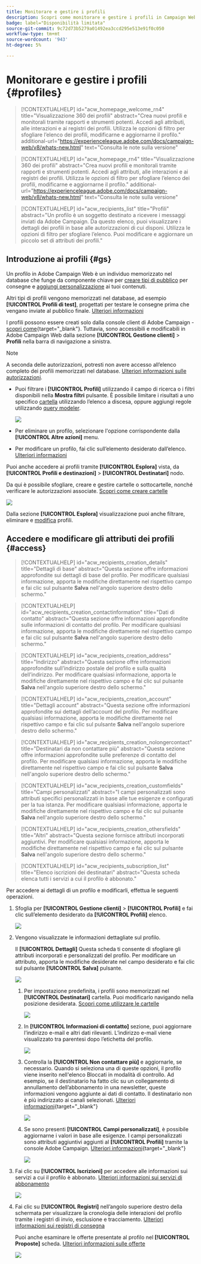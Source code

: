 ```yaml
---
title: Monitorare e gestire i profili
description: Scopri come monitorare e gestire i profili in Campaign Web.
badge: label="Disponibilità limitata"
source-git-commit: 9c72d73b5279a01492ea3ccd295e513e91f0c050
workflow-type: tm+mt
source-wordcount: '943'
ht-degree: 5%

---
```


# Monitorare e gestire i profili {#profiles}

>[!CONTEXTUALHELP]
>id="acw_homepage_welcome_rn4"
>title="Visualizzazione 360 dei profili"
>abstract="Crea nuovi profili e monitorali tramite rapporti e strumenti potenti. Accedi agli attributi, alle interazioni e ai registri dei profili. Utilizza le opzioni di filtro per sfogliare l’elenco dei profili, modificarne e aggiornarne il profilo."
>additional-url="https://experienceleague.adobe.com/docs/campaign-web/v8/whats-new.html" text="Consulta le note sulla versione"

<!--TO REMOVE BELOW-->
>[!CONTEXTUALHELP]
>id="acw_homepage_rn4"
>title="Visualizzazione 360 dei profili"
>abstract="Crea nuovi profili e monitorali tramite rapporti e strumenti potenti. Accedi agli attributi, alle interazioni e ai registri dei profili. Utilizza le opzioni di filtro per sfogliare l’elenco dei profili, modificarne e aggiornarne il profilo."
>additional-url="https://experienceleague.adobe.com/docs/campaign-web/v8/whats-new.html" text="Consulta le note sulla versione"

<!--TO REMOVE ABOVE-->


>[!CONTEXTUALHELP]
>id="acw_recipients_list"
>title="Profili"
>abstract="Un profilo è un soggetto destinato a ricevere i messaggi inviati da Adobe Campaign. Da questo elenco, puoi visualizzare i dettagli dei profili in base alle autorizzazioni di cui disponi. Utilizza le opzioni di filtro per sfogliare l’elenco. Puoi modificare e aggiornare un piccolo set di attributi dei profili."

## Introduzione ai profili {#gs}

Un profilo in Adobe Campaign Web è un individuo memorizzato nel database che funge da componente chiave per [creare tipi di pubblico](create-audience.md) per consegne e [aggiungi personalizzazione](../personalization/personalize.md) ai tuoi contenuti.

Altri tipi di profili vengono memorizzati nel database, ad esempio **[!UICONTROL Profili di test]**, progettati per testare le consegne prima che vengano inviate al pubblico finale. [Ulteriori informazioni](test-profiles.md)

I profili possono essere creati solo dalla console client di Adobe Campaign - [scopri come](https://experienceleague.adobe.com/docs/campaign/campaign-v8/audience/add-profiles/create-profiles.html){target="_blank"}. Tuttavia, sono accessibili e modificabili in Adobe Campaign Web dalla sezione **[!UICONTROL Gestione clienti]** > **Profili** nella barra di navigazione a sinistra.

>[!NOTE]
>
>A seconda delle autorizzazioni, potresti non avere accesso all’elenco completo dei profili memorizzati nel database. [Ulteriori informazioni sulle autorizzazioni](../get-started/permissions.md).

* Puoi filtrare i **[!UICONTROL Profili]** utilizzando il campo di ricerca o i filtri disponibili nella **Mostra filtri** pulsante. È possibile limitare i risultati a uno specifico [cartella](../get-started/permissions.md#folders) utilizzando l’elenco a discesa, oppure aggiungi regole utilizzando [query modeler](../query/query-modeler-overview.md).

  ![](assets/profiles-list-filters.png)

* Per eliminare un profilo, selezionare l&#39;opzione corrispondente dalla **[!UICONTROL Altre azioni]** menu.

* Per modificare un profilo, fai clic sull’elemento desiderato dall’elenco. [Ulteriori informazioni](#access)

Puoi anche accedere ai profili tramite **[!UICONTROL Esplora]** vista, da **[!UICONTROL Profili e destinazioni]** > **[!UICONTROL Destinatari]** nodo.

Da qui è possibile sfogliare, creare e gestire cartelle o sottocartelle, nonché verificare le autorizzazioni associate. [Scopri come creare cartelle](../get-started/permissions.md#folders)

![](assets/profiles-explorer-folder.png)

Dalla sezione **[!UICONTROL Esplora]** visualizzazione puoi anche filtrare, eliminare e [modifica](#access) profili.

## Accedere e modificare gli attributi dei profili {#access}

>[!CONTEXTUALHELP]
>id="acw_recipients_creation_details"
>title="Dettagli di base"
>abstract="Questa sezione offre informazioni approfondite sui dettagli di base del profilo. Per modificare qualsiasi informazione, apporta le modifiche direttamente nel rispettivo campo e fai clic sul pulsante **Salva** nell&#39;angolo superiore destro dello schermo."

>[!CONTEXTUALHELP]
>id="acw_recipients_creation_contactinformation"
>title="Dati di contatto"
>abstract="Questa sezione offre informazioni approfondite sulle informazioni di contatto del profilo. Per modificare qualsiasi informazione, apporta le modifiche direttamente nel rispettivo campo e fai clic sul pulsante **Salva** nell&#39;angolo superiore destro dello schermo."

>[!CONTEXTUALHELP]
>id="acw_recipients_creation_address"
>title="Indirizzo"
>abstract="Questa sezione offre informazioni approfondite sull’indirizzo postale del profilo e sulla qualità dell’indirizzo. Per modificare qualsiasi informazione, apporta le modifiche direttamente nel rispettivo campo e fai clic sul pulsante **Salva** nell&#39;angolo superiore destro dello schermo."

>[!CONTEXTUALHELP]
>id="acw_recipients_creation_account"
>title="Dettagli account"
>abstract="Questa sezione offre informazioni approfondite sui dettagli dell’account del profilo. Per modificare qualsiasi informazione, apporta le modifiche direttamente nel rispettivo campo e fai clic sul pulsante **Salva** nell&#39;angolo superiore destro dello schermo."

>[!CONTEXTUALHELP]
>id="acw_recipients_creation_nolongercontact"
>title="Destinatari da non contattare più"
>abstract="Questa sezione offre informazioni approfondite sulle preferenze di contatto del profilo. Per modificare qualsiasi informazione, apporta le modifiche direttamente nel rispettivo campo e fai clic sul pulsante **Salva** nell&#39;angolo superiore destro dello schermo."

>[!CONTEXTUALHELP]
>id="acw_recipients_creation_customfields"
>title="Campi personalizzati"
>abstract="I campi personalizzati sono attributi specifici personalizzati in base alle tue esigenze e configurati per la tua istanza. Per modificare qualsiasi informazione, apporta le modifiche direttamente nel rispettivo campo e fai clic sul pulsante **Salva** nell&#39;angolo superiore destro dello schermo."

>[!CONTEXTUALHELP]
>id="acw_recipients_creation_othersfields"
>title="Altri"
>abstract="Questa sezione fornisce attributi incorporati aggiuntivi. Per modificare qualsiasi informazione, apporta le modifiche direttamente nel rispettivo campo e fai clic sul pulsante **Salva** nell&#39;angolo superiore destro dello schermo."

>[!CONTEXTUALHELP]
>id="acw_recipients_subscription_list"
>title="Elenco iscrizioni dei destinatari"
>abstract="Questa scheda elenca tutti i servizi a cui il profilo è abbonato."

Per accedere ai dettagli di un profilo e modificarli, effettua le seguenti operazioni.

1. Sfoglia per **[!UICONTROL Gestione clienti]** > **[!UICONTROL Profili]** e fai clic sull’elemento desiderato da **[!UICONTROL Profili]** elenco.

   ![](assets/profiles-list-select.png)

1. Vengono visualizzate le informazioni dettagliate sul profilo.

   Il **[!UICONTROL Dettagli]** Questa scheda ti consente di sfogliare gli attributi incorporati e personalizzati del profilo. Per modificare un attributo, apporta le modifiche desiderate nel campo desiderato e fai clic sul pulsante **[!UICONTROL Salva]** pulsante.

   ![](assets/profile-details.png)

   1. Per impostazione predefinita, i profili sono memorizzati nel **[!UICONTROL Destinatari]** cartella. Puoi modificarlo navigando nella posizione desiderata. [Scopri come utilizzare le cartelle](../get-started/permissions.md#folders)

      ![](assets/profile-folder.png)

   1. In **[!UICONTROL Informazioni di contatto]** sezione, puoi aggiornare l’indirizzo e-mail e altri dati rilevanti. L’indirizzo e-mail viene visualizzato tra parentesi dopo l’etichetta del profilo.

      ![](assets/profile-address.png)

   1. Controlla la **[!UICONTROL Non contattare più]** e aggiornarle, se necessario. Quando si seleziona una di queste opzioni, il profilo viene inserito nell&#39;elenco Bloccati in modalità di controllo. Ad esempio, se il destinatario ha fatto clic su un collegamento di annullamento dell’abbonamento in una newsletter, queste informazioni vengono aggiunte ai dati di contatto. Il destinatario non è più indirizzato ai canali selezionati. [Ulteriori informazioni](https://experienceleague.adobe.com/docs/campaign/campaign-v8/send/failures/quarantines.html){target="_blank"}

      ![](assets/profile-no-longer-contact.png)

   1. Se sono presenti **[!UICONTROL Campi personalizzati]**, è possibile aggiornarne i valori in base alle esigenze. I campi personalizzati sono attributi aggiuntivi aggiunti al **[!UICONTROL Profili]** tramite la console Adobe Campaign. [Ulteriori informazioni](https://experienceleague.adobe.com/docs/campaign/campaign-v8/developer/shemas-forms/extend-schema.html){target="_blank"}

      ![](assets/profile-custom-fields.png)

1. Fai clic su **[!UICONTROL Iscrizioni]** per accedere alle informazioni sui servizi a cui il profilo è abbonato. [Ulteriori informazioni sui servizi di abbonamento](manage-services.md)

   ![](assets/profile-subscriptions.png)

1. Fai clic su **[!UICONTROL Registri]** nell’angolo superiore destro della schermata per visualizzare la cronologia delle interazioni del profilo tramite i registri di invio, esclusione e tracciamento. [Ulteriori informazioni sui registri di consegna](../monitor/delivery-logs.md)

   Puoi anche esaminare le offerte presentate al profilo nel **[!UICONTROL Proposte]** scheda. [Ulteriori informazioni sulle offerte](../msg/offers.md)

   ![](assets/profile-logs.png)
